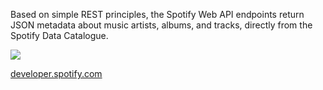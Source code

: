 Based on simple REST principles, the Spotify Web API endpoints return JSON metadata about music artists, albums, and tracks, directly from the Spotify Data Catalogue.
 
![](https://img.shields.io/badge/python-%2314354C.svg?style=for-the-badge&logo=python&logoColor=")
 
 [developer.spotify.com](https://developer.spotify.com/documentation/web-api/)








